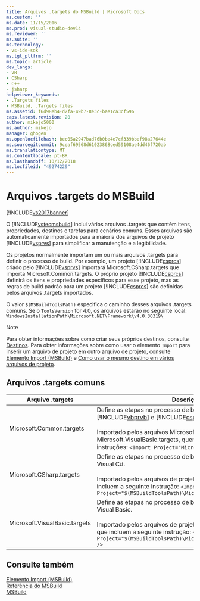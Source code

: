 ```yaml
---
title: Arquivos .targets do MSBuild | Microsoft Docs
ms.custom: ''
ms.date: 11/15/2016
ms.prod: visual-studio-dev14
ms.reviewer: ''
ms.suite: ''
ms.technology:
- vs-ide-sdk
ms.tgt_pltfrm: ''
ms.topic: article
dev_langs:
- VB
- CSharp
- C++
- jsharp
helpviewer_keywords:
- .Targets files
- MSBuild, .Targets files
ms.assetid: f6d98eb4-d2fa-49b7-8e3c-bae1ca3cf596
caps.latest.revision: 20
author: mikejo5000
ms.author: mikejo
manager: ghogen
ms.openlocfilehash: bec05a2947bad76b0be4e7cf339bbef98a27644e
ms.sourcegitcommit: 9ceaf69568d61023868ced59108ae4dd46f720ab
ms.translationtype: MT
ms.contentlocale: pt-BR
ms.lasthandoff: 10/12/2018
ms.locfileid: "49274229"
---
```

# <a name="msbuild-targets-files"></a>Arquivos .targets do MSBuild
[!INCLUDE[vs2017banner](../includes/vs2017banner.md)]

  
O [!INCLUDE[vstecmsbuild](../includes/vstecmsbuild-md.md)] inclui vários arquivos .targets que contêm itens, propriedades, destinos e tarefas para cenários comuns. Esses arquivos são automaticamente importados para a maioria dos arquivos de projeto [!INCLUDE[vsprvs](../includes/vsprvs-md.md)] para simplificar a manutenção e a legibilidade.  
  
 Os projetos normalmente importam um ou mais arquivos .targets para definir o processo de build. Por exemplo, um projeto [!INCLUDE[csprcs](../includes/csprcs-md.md)] criado pelo [!INCLUDE[vsprvs](../includes/vsprvs-md.md)] importará Microsoft.CSharp.targets que importa Microsoft.Common.targets. O próprio projeto [!INCLUDE[csprcs](../includes/csprcs-md.md)] definirá os itens e propriedades específicos para esse projeto, mas as regras de build padrão para um projeto [!INCLUDE[csprcs](../includes/csprcs-md.md)] são definidas pelos arquivos .targets importados.  
  
 O valor `$(MSBuildToolsPath)` especifica o caminho desses arquivos .targets comuns. Se o `ToolsVersion` for 4.0, os arquivos estarão no seguinte local: `WindowsInstallationPath\Microsoft.NET\Framework\v4.0.30319\`  
  
> [!NOTE]
>  Para obter informações sobre como criar seus próprios destinos, consulte [Destinos](../msbuild/msbuild-targets.md). Para obter informações sobre como usar o elemento `Import` para inserir um arquivo de projeto em outro arquivo de projeto, consulte [Elemento Import (MSBuild)](../msbuild/import-element-msbuild.md) e [Como usar o mesmo destino em vários arquivos de projeto](../msbuild/how-to-use-the-same-target-in-multiple-project-files.md).  
  
## <a name="common-targets-files"></a>Arquivos .targets comuns  
  
|Arquivo .targets|Descrição|  
|-------------------|-----------------|  
|Microsoft.Common.targets|Define as etapas no processo de build padrão de projetos [!INCLUDE[vbprvb](../includes/vbprvb-md.md)] e [!INCLUDE[csprcs](../includes/csprcs-md.md)].<br /><br /> Importado pelos arquivos Microsoft.CSharp.targets e Microsoft.VisualBasic.targets, quem incluem as seguintes instruções: `<Import Project="Microsoft.Common.targets" />`|  
|Microsoft.CSharp.targets|Define as etapas no processo de build padrão de projetos do Visual C#.<br /><br /> Importado pelos arquivos de projeto do Visual C# (.csproj), que incluem a seguinte instrução: `<Import Project="$(MSBuildToolsPath)\Microsoft.CSharp.targets" />`|  
|Microsoft.VisualBasic.targets|Define as etapas no processo de build padrão de projetos do Visual Basic.<br /><br /> Importado pelos arquivos de projeto do Visual Basic (.vbproj), que incluem a seguinte instrução: `<Import Project="$(MSBuildToolsPath)\Microsoft.VisualBasic.targets" />`|  
  
## <a name="see-also"></a>Consulte também  
 [Elemento Import (MSBuild)](../msbuild/import-element-msbuild.md)   
 [Referência do MSBuild](../msbuild/msbuild-reference.md)  
 [MSBuild](msbuild.md)


